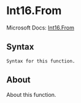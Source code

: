 ---
---

# Int16.From

Microsoft Docs: [Int16.From](https://docs.microsoft.com/en-us/powerquery-m/int16-from)

## Syntax

```powerquery-m
Syntax for this function.
```

## About

About this function.

